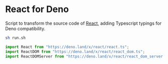 # React for Deno

Script to transform the source code of [React](https://reactjs.org/), adding Typescript typings for Deno compatibility.

```sh
sh run.sh
```

```ts
import React from "https://deno.land/x/react/react.ts";
import ReactDOM from "https://deno.land/x/react/react_dom.ts";
import ReactDOMServer from "https://deno.land/x/react/react_dom_server.ts";
```
